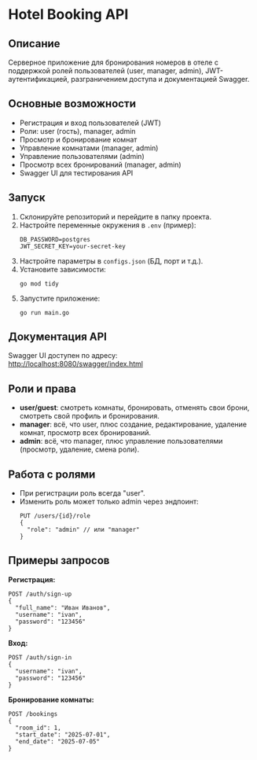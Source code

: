 # Hotel Booking API

## Описание

Серверное приложение для бронирования номеров в отеле с поддержкой ролей пользователей (user, manager, admin), JWT-аутентификацией, разграничением доступа и документацией Swagger.

## Основные возможности

- Регистрация и вход пользователей (JWT)
- Роли: user (гость), manager, admin
- Просмотр и бронирование комнат
- Управление комнатами (manager, admin)
- Управление пользователями (admin)
- Просмотр всех бронирований (manager, admin)
- Swagger UI для тестирования API

## Запуск

1. Склонируйте репозиторий и перейдите в папку проекта.
2. Настройте переменные окружения в `.env` (пример):
   ```
   DB_PASSWORD=postgres
   JWT_SECRET_KEY=your-secret-key
   ```
3. Настройте параметры в `configs.json` (БД, порт и т.д.).
4. Установите зависимости:
   ```
   go mod tidy
   ```
5. Запустите приложение:
   ```
   go run main.go
   ```

## Документация API

Swagger UI доступен по адресу:  
[http://localhost:8080/swagger/index.html](http://localhost:8080/swagger/index.html)

## Роли и права

- **user/guest**: смотреть комнаты, бронировать, отменять свои брони, смотреть свой профиль и бронирования.
- **manager**: всё, что user, плюс создание, редактирование, удаление комнат, просмотр всех бронирований.
- **admin**: всё, что manager, плюс управление пользователями (просмотр, удаление, смена роли).

## Работа с ролями

- При регистрации роль всегда "user".
- Изменить роль может только admin через эндпоинт:
  ```
  PUT /users/{id}/role
  {
    "role": "admin" // или "manager"
  }
  ```

## Примеры запросов

**Регистрация:**
```
POST /auth/sign-up
{
  "full_name": "Иван Иванов",
  "username": "ivan",
  "password": "123456"
}
```

**Вход:**
```
POST /auth/sign-in
{
  "username": "ivan",
  "password": "123456"
}
```

**Бронирование комнаты:**
```
POST /bookings
{
  "room_id": 1,
  "start_date": "2025-07-01",
  "end_date": "2025-07-05"
}
```




